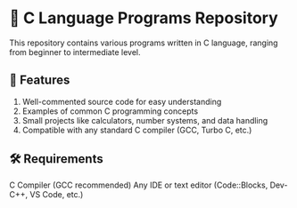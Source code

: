 # 📌 C Language Programs Repository
This repository contains various programs written in C language, ranging from beginner to intermediate level.

## 🚀 Features
1. Well-commented source code for easy understanding
2. Examples of common C programming concepts
3. Small projects like calculators, number systems, and data handling
4. Compatible with any standard C compiler (GCC, Turbo C, etc.)
## 🛠 Requirements
C Compiler (GCC recommended)
Any IDE or text editor (Code::Blocks, Dev-C++, VS Code, etc.)
